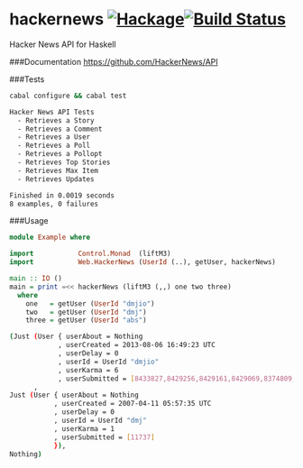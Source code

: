 hackernews [![Hackage](https://img.shields.io/hackage/v/hackernews.svg?style=flat)](https://hackage.haskell.org/package/hackernews)[![Build Status](https://travis-ci.org/dmjio/hackernews.svg?branch=master)](https://travis-ci.org/dmjio/hackernews)
==========
Hacker News API for Haskell

###Documentation
<https://github.com/HackerNews/API>

###Tests
```bash
cabal configure && cabal test
```

```bash
Hacker News API Tests
  - Retrieves a Story
  - Retrieves a Comment
  - Retrieves a User
  - Retrieves a Poll
  - Retrieves a Pollopt
  - Retrieves Top Stories
  - Retrieves Max Item
  - Retrieves Updates

Finished in 0.0019 seconds
8 examples, 0 failures
```

###Usage
```haskell 
module Example where

import           Control.Monad  (liftM3)
import           Web.HackerNews (UserId (..), getUser, hackerNews)

main :: IO ()
main = print =<< hackerNews (liftM3 (,,) one two three)
  where
    one   = getUser (UserId "dmjio")
    two   = getUser (UserId "dmj")
    three = getUser (UserId "abs")
```

```bash
(Just (User { userAbout = Nothing
            , userCreated = 2013-08-06 16:49:23 UTC
            , userDelay = 0
            , userId = UserId "dmjio"
            , userKarma = 6
            , userSubmitted = [8433827,8429256,8429161,8429069,8374809,8341570,7919268,7825469,7350544,7327291,6495994,6352317,6168527,6168524,6167639]})
      , 
Just (User { userAbout = Nothing
           , userCreated = 2007-04-11 05:57:35 UTC
           , userDelay = 0
           , userId = UserId "dmj"
           , userKarma = 1
           , userSubmitted = [11737]
           }),
Nothing)
```